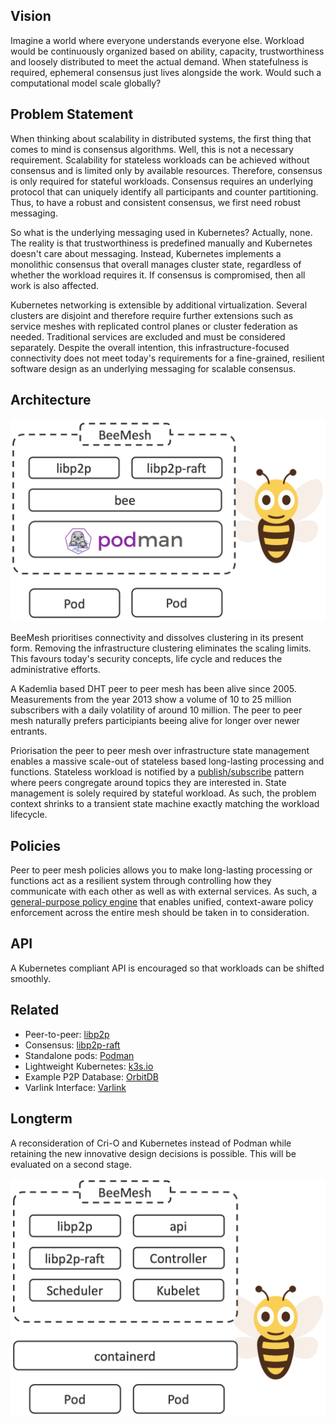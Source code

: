 ## Vision
Imagine a world where everyone understands everyone else. Workload would be continuously organized based on ability, capacity, trustworthiness and loosely distributed to meet the actual demand. When statefulness is required, ephemeral consensus just lives alongside the work. Would such a computational model scale globally?

## Problem Statement
When thinking about scalability in distributed systems, the first thing that comes to mind is consensus algorithms. Well, this is not a necessary requirement. Scalability for stateless workloads can be achieved without consensus and is limited only by available resources. Therefore, consensus is only required for stateful workloads. Consensus requires an underlying protocol that can uniquely identify all participants and counter partitioning. Thus, to have a robust and consistent consensus, we first need robust messaging.

So what is the underlying messaging used in Kubernetes? Actually, none. The reality is that trustworthiness is predefined manually and Kubernetes doesn't care about messaging. Instead, Kubernetes implements a monolithic consensus that overall manages cluster state, regardless of whether the workload requires it. If consensus is compromised, then all work is also affected.

Kubernetes networking is extensible by additional virtualization. Several clusters are disjoint and therefore require further extensions such as service meshes with replicated control planes or cluster federation as needed. Traditional services are excluded and must be considered separately. Despite the overall intention, this infrastructure-focused connectivity does not meet today's requirements for a fine-grained, resilient software design as an underlying messaging for scalable consensus.

## Architecture
![BeeMesh Binary](assets/img/prototype.png)

BeeMesh prioritises connectivity and dissolves clustering in its present form. Removing the infrastructure clustering eliminates the scaling limits. This favours today's security concepts, life cycle and reduces the administrative efforts.

A Kademlia based DHT peer to peer mesh has been alive since 2005. Measurements from the year 2013 show a volume of 10 to 25 million subscribers with a daily volatility of around 10 million. The peer to peer mesh naturally prefers participiants beeing alive for longer over newer entrants. 

Priorisation the peer to peer mesh over infrastructure state management enables a massive scale-out of stateless based long-lasting processing and functions. Stateless workload is notified by a [publish/subscribe](https://docs.libp2p.io/concepts/publish-subscribe/) pattern where peers congregate around topics they are interested in. State management is solely required by stateful workload. As such, the problem context shrinks to a transient state machine exactly matching the workload lifecycle.

## Policies
Peer to peer mesh policies allows you to make long-lasting processing or functions act as a resilient system through controlling how they communicate with each other as well as with external services. As such, a [general-purpose policy engine](https://www.openpolicyagent.org) that enables unified, context-aware policy enforcement across the entire mesh should be taken in to consideration.

## API
A Kubernetes compliant API is encouraged so that workloads can be shifted smoothly.


## Related
* Peer-to-peer: [libp2p](https://libp2p.io/)
* Consensus: [libp2p-raft](https://github.com/libp2p/go-libp2p-raft)
* Standalone pods: [Podman](https://github.com/containers/libpod)
* Lightweight Kubernetes: [k3s.io](https://k3s.io/)
* Example P2P Database: [OrbitDB](https://github.com/orbitdb)
* Varlink Interface: [Varlink](https://varlink.org/)

## Longterm
A reconsideration of Cri-O and Kubernetes instead of Podman while retaining the new innovative design decisions is possible. This will be evaluated on a second stage.

![BeeMesh Binary](assets/img/beemesh.png)

